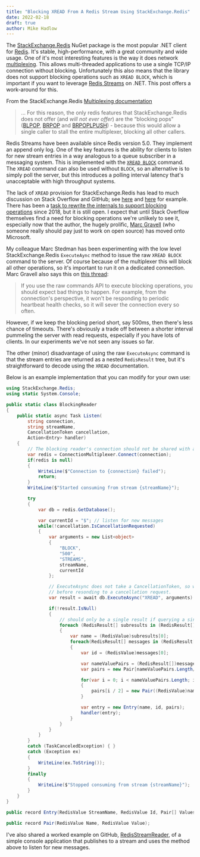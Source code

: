 ```yaml
---
title: "Blocking XREAD From A Redis Stream Using StackExchange.Redis"
date: 2022-02-18
draft: true
author: Mike Hadlow
---
```

The [StackExchange.Redis](https://github.com/StackExchange/StackExchange.Redis) NuGet package is the most popular .NET client for [Redis](https://redis.io/). It's stable, high-performance, with a great community and wide usage. One of it's most interesting features is the way it does network [multiplexing](https://stackexchange.github.io/StackExchange.Redis/PipelinesMultiplexers.html#multiplexing). This allows multi-threaded applications to use a single TCP/IP connection without blocking. Unfortunately this also means that the library does not support blocking operations such as `XREAD BLOCK`, which is important if you want to leverage [Redis Streams](https://redis.io/topics/streams-intro) on .NET. This post offers a work-around for this.
<!--more-->
From the StackExchange.Redis [Multiplexing documentation](https://stackexchange.github.io/StackExchange.Redis/PipelinesMultiplexers.html#multiplexing)

> ... For this reason, the only redis features that StackExchange.Redis does not offer (and _will not ever offer_) are the “blocking pops” ([BLPOP](https://redis.io/commands/blpop), [BRPOP](https://redis.io/commands/brpop) and [BRPOPLPUSH](https://redis.io/commands/brpoplpush)) - because this would allow a single caller to stall the entire multiplexer, blocking all other callers.

Redis Streams have been available since Redis version 5.0. They implement an append only log. One of the key features is the ability for clients to listen for new stream entries in a way analogous to a queue subscriber in a messaging system. This is implemented with the [`XREAD BLOCK`](https://redis.io/commands/xread) command. The `XREAD` command can also be used without `BLOCK`, so an alternative is to simply poll the server, but this introduces a polling interval latency that's unacceptable with high throughput systems.

The lack of `XREAD` provision for StackExchange.Redis has lead to much discussion on Stack Overflow and GitHub; see [here](https://stackoverflow.com/questions/58762692/how-to-do-a-blocking-read-from-c-sharp-stackexchange-redis-nuget-package-on-redi) and [here](https://github.com/StackExchange/StackExchange.Redis/issues/1158#issuecomment-499389882) for example. There has been a [task to rewrite the internals to support blocking operations](https://github.com/StackExchange/StackExchange.Redis/issues/886) since 2018, but it is still open. I expect that until Stack Overflow themselves find a need for blocking operations we're unlikely to see it, especially now that the author, the hugely prolific, [Marc Gravell](https://twitter.com/marcgravell) (who someone really should pay just to work on open source) has moved onto Microsoft.

My colleague Marc Stedman has been experimenting with the low level StackExchange.Redis `ExecuteAync` method to issue the raw `XREAD BLOCK` command to the server. Of course because of the multiplexer this will block all other operations, so it's important to run it on a dedicated connection. Marc Gravell also says this on [this thread](https://github.com/StackExchange/StackExchange.Redis/issues/1117#issuecomment-481844315):

> If you use the raw commands API to execute blocking operations, you should expect bad things to happen. For example, from the connection's perspective, it won't be responding to periodic heartbeat health checks, so it will sever the connection every so often.

However, if we keep the blocking period short, say 500ms, then there's less chance of timeouts. There's obviously a trade off between a shorter interval pummeling the server with read requests, especially if you have lots of clients. In our experiments we've not seen any issues so far. 

The other (minor) disadvantage of using the raw `ExecuteAsync` command is that the stream entries are returned as a nested `RedisResult` tree, but it's straightforward to decode using the `XREAD` documentation.

Below is an example implementation that you can modify for your own use:
```C#
using StackExchange.Redis;
using static System.Console;

public static class BlockingReader
{
    public static async Task Listen(
        string connection, 
        string streamName, 
        CancellationToken cancellation,
        Action<Entry> handler)
    {
        // The blocking reader's connection should not be shared with any other operation.
        var redis = ConnectionMultiplexer.Connect(connection);
        if(redis is null)
        {
            WriteLine($"Connection to {connection} failed");
            return;
        }
        WriteLine($"Started consuming from stream {streamName}");

        try
        {
            var db = redis.GetDatabase();

            var currentId = "$"; // listen for new messages
            while(!cancellation.IsCancellationRequested)
            {
                var arguments = new List<object>
                {
                    "BLOCK",
                    "500",
                    "STREAMS",
                    streamName,
                    currentId
                };

                // ExecuteAsync does not take a CancellationToken, so we have to wait the block time
                // before resonding to a cancellation request.
                var result = await db.ExecuteAsync("XREAD", arguments).ConfigureAwait(false);

                if(!result.IsNull)
                {
                    // should only be a single result if querying a single stream
                    foreach (RedisResult[] subresults in (RedisResult[])result)
                    {
                        var name = (RedisValue)subresults[0];
                        foreach(RedisResult[] messages in (RedisResult[])subresults[1])
                        {
                            var id = (RedisValue)messages[0];

                            var nameValuePairs = (RedisResult[])messages[1];
                            var pairs = new Pair[nameValuePairs.Length/2];

                            for(var i = 0; i < nameValuePairs.Length; i+=2)
                            {
                                pairs[i / 2] = new Pair((RedisValue)nameValuePairs[i], (RedisValue)nameValuePairs[i + 1]);
                            }

                            var entry = new Entry(name, id, pairs);
                            handler(entry);
                        }
                    }
                }
            }
        }
        catch (TaskCanceledException) { }
        catch (Exception ex)
        {
            WriteLine(ex.ToString());
        }
        finally
        {
            WriteLine($"Stopped consuming from stream {streamName}");
        }
    }
}

public record Entry(RedisValue StreamName, RedisValue Id, Pair[] Values);

public record Pair(RedisValue Name, RedisValue Value);
```
I've also shared a worked example on GitHub, [RedisStreamReader](https://github.com/mikehadlow/RedisStreamReader), of a simple console application that publishes to a stream and uses the method above to listen for new messages.